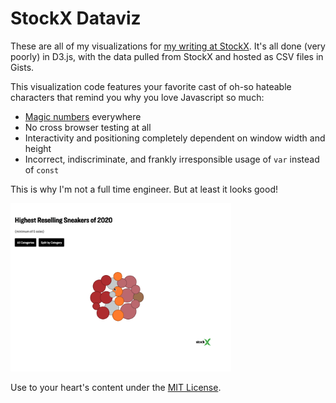 # StockX Dataviz
These are all of my visualizations for [my writing at StockX](https://stockx.com/news/author/justin-gage/). It's all done (very poorly) in D3.js, with the data pulled from StockX and hosted as CSV files in Gists. 

This visualization code features your favorite cast of oh-so hateable characters that remind you why you love Javascript so much:

- [Magic numbers](https://en.wikipedia.org/wiki/Magic_number_(programming)) everywhere
- No cross browser testing at all
- Interactivity and positioning completely dependent on window width and height
- Incorrect, indiscriminate, and frankly irresponsible usage of `var` instead of `const`

This is why I'm not a full time engineer. But at least it looks good!

<img src="sample.gif" width="70%">

Use to your heart's content under the [MIT License](https://opensource.org/licenses/MIT).
